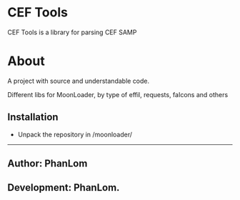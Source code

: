 # CEF Tools

CEF Tools is a library for parsing CEF SAMP

# About

A project with source and understandable code. 

Different libs for MoonLoader, by type of effil, requests, faIcons and others

  
## Installation

 - Unpack the repository in /moonloader/



---
## Author: PhanLom
## Development: PhanLom. 